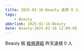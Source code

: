 ```yaml
---
title: 2025-02-16-Beauty 違規 0 人
tags:
    - Beauty
abbrlink: 2025-02-16-Beauty
date: Beauty-2025-02-16 12:00:00
---
```

Beauty 板 [板規連結](https://www.ptt.cc/bbs/Beauty/M.1630069980.A.84B.html)
昨天違規 0 人
